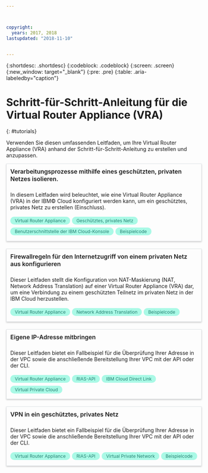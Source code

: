 ```yaml
---



copyright:
  years: 2017, 2018
lastupdated: "2018-11-10"


---
```


{:shortdesc: .shortdesc}
{:codeblock: .codeblock}
{:screen: .screen}
{:new_window: target="_blank"}
{:pre: .pre}
{:table: .aria-labeledby="caption"}

# Schritt-für-Schritt-Anleitung für die Virtual Router Appliance (VRA)
{: #tutorials}

Verwenden Sie diesen umfassenden Leitfaden, um Ihre Virtual Router Appliance (VRA) anhand der Schritt-für-Schritt-Anleitung zu erstellen und anzupassen.

<style>
    .solutionBox {
        margin: 0 10px 20px 0 !important;
        padding: 10px !important;
        width: 100% !important;
        border: 1px #dfe3e6 solid !important;
        box-shadow: 0px 2px 4px 0px rgba(0,0,0,0.2) !important;
    }
    .solutionBoxContainer {
    }
    .solutionBoxTitle {
      margin: 0rem !important;
      font-size: 16px !important;
      margin-bottom: 10px !important;
      font-weight: 600 !important;
    }
    .tag-filter.category {
        background: #aaf9e6 !important;
        color: #238070 !important;
    }
    .tag-filter {
        padding: 3px 12px !important;
        font-size: 12px !important;
        margin-right: 1px !important;
        border-radius: 10px !important;
        white-space: nowrap !important;
        line-height: 1.8rem !important;
    }
    .solutionBoxDescription {
        display:flex !important;
        flex-wrap: wrap !important;
    }
   .solutionBoxTitle a {
      text-decoration-line:none !important;
    }
    .descriptionContainer {
        flex-grow: 1 !important;
        width: 200px !important;
    }
    .architectureDiagramContainer {
        width: 300px !important;
        padding: 0 10px !important;
    }
    .architectureDiagram {
        max-height: 200px !important;
        padding: 5px !important;
    }
</style>

<div class = "solutionBox">
        <h3 id="scalable-webapp-kubernetes.html" class="solutionBoxTitle">
            <a href = "/docs/tutorials/secure-network-enclosure.html#isolate-workloads-with-a-secure-private-network">Verarbeitungsprozesse mithilfe eines geschützten, privaten Netzes isolieren. </a>
        </h3>
        <div class="solutionBoxDescription">
            <div class="descriptionContainer">
                <p>In diesem Leitfaden wird beleuchtet, wie eine Virtual Router Appliance (VRA) in der IBM© Cloud konfiguriert werden kann, um ein geschütztes, privates Netz zu erstellen (Einschluss). </p>
                    <span class="tag-filter category">Virtual Router Appliance</span>
                    <span class="tag-filter category">Geschütztes, privates Netz</span>
                    <span class="tag-filter category">Benutzerschnittstelle der IBM Cloud-Konsole</span>
                    <span class="tag-filter category">Beispielcode</span>
    </div>
  </div>
  </div>

<div class = "solutionBox">
        <h3 id="scalable-webapp-kubernetes.html" class="solutionBoxTitle">
            <a href = "/docs/tutorials/nat-config-private.html#configure-firewall-rules-for-internet-access-from-a-private-network">Firewallregeln für den Internetzugriff von einem privaten Netz aus konfigurieren</a>
        </h3>
        <div class="solutionBoxDescription">
            <div class="descriptionContainer">
                <p>Dieser Leitfaden stellt die Konfiguration von NAT-Maskierung (NAT, Network Address Translation) auf einer Virtual Router Appliance (VRA) dar, um eine Verbindung zu einem geschützten Teilnetz im privaten Netz in der IBM Cloud herzustellen. </p>
                    <span class="tag-filter category">Virtual Router Appliance</span>
                    <span class="tag-filter category">Network Address Translation</span>
                    <span class="tag-filter category">Beispielcode</span>
    </div>
  </div>
  </div>

<div class = "solutionBoxContainer">
    <div class = "solutionBox">
        <h3 id="scalable-webapp-kubernetes.html" class="solutionBoxTitle">
            <a href = "/docs/tutorials/byoip.html#bring-your-own-ip-address">Eigene IP-Adresse mitbringen</a>
        </h3>
        <div class="solutionBoxDescription">
            <div class="descriptionContainer">
                <p>Dieser Leitfaden bietet ein Fallbeispiel für die Überprüfung Ihrer Adresse in der VPC sowie die anschließende Bereitstellung Ihrer VPC mit der API oder der CLI.</p>
                 <span class="tag-filter category">Virtual Router Appliance</span>
                 <span class="tag-filter category">RIAS-API</span>
                 <span class="tag-filter category">IBM Cloud Direct Link</span>
                 <span class="tag-filter category">Virtual Private Cloud</span>
    </div>
 </div>
 </div>

 <div class = "solutionBoxContainer">
    <div class = "solutionBox">
        <h3 id="scalable-webapp-kubernetes.html" class="solutionBoxTitle">
            <a href = "/docs/tutorials/configuring-IPSEC-VPN.html#vpn-into-a-secure-private-network">VPN in ein geschütztes, privates Netz</a>
        </h3>
        <div class="solutionBoxDescription">
            <div class="descriptionContainer">
                <p>Dieser Leitfaden bietet ein Fallbeispiel für die Überprüfung Ihrer Adresse in der VPC sowie die anschließende Bereitstellung Ihrer VPC mit der API oder der CLI.</p>
                 <span class="tag-filter category">Virtual Router Appliance</span>
                 <span class="tag-filter category">RIAS-API</span>
                 <span class="tag-filter category">Virtual Private Network</span>
                 <span class="tag-filter category">Beispielcode</span>
    </div>
 </div>
 </div>
    </div>
    </div>
